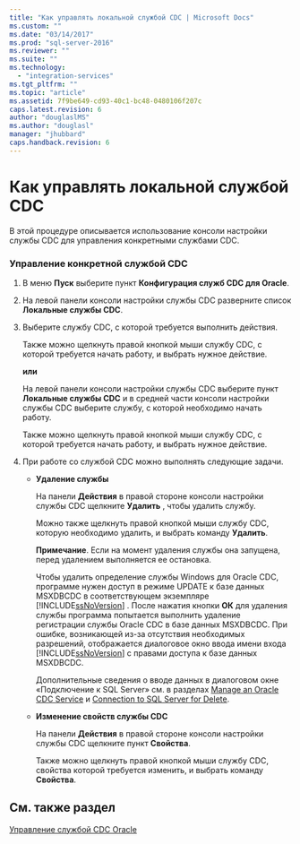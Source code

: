 ```yaml
---
title: "Как управлять локальной службой CDC | Microsoft Docs"
ms.custom: ""
ms.date: "03/14/2017"
ms.prod: "sql-server-2016"
ms.reviewer: ""
ms.suite: ""
ms.technology: 
  - "integration-services"
ms.tgt_pltfrm: ""
ms.topic: "article"
ms.assetid: 7f9be649-cd93-40c1-bc48-0480106f207c
caps.latest.revision: 6
author: "douglaslMS"
ms.author: "douglasl"
manager: "jhubbard"
caps.handback.revision: 6
---
```

# Как управлять локальной службой CDC
  В этой процедуре описывается использование консоли настройки службы CDC для управления конкретными службами CDC.  
  
### Управление конкретной службой CDC  
  
1.  В меню **Пуск** выберите пункт **Конфигурация служб CDC для Oracle**.  
  
2.  На левой панели консоли настройки службы CDC разверните список **Локальные службы CDC**.  
  
3.  Выберите службу CDC, с которой требуется выполнить действия.  
  
     Также можно щелкнуть правой кнопкой мыши службу CDC, с которой требуется начать работу, и выбрать нужное действие.  
  
     **или**  
  
     На левой панели консоли настройки службы CDC выберите пункт **Локальные службы CDC** и в средней части консоли настройки службы CDC выберите службу, с которой необходимо начать работу.  
  
     Также можно щелкнуть правой кнопкой мыши службу CDC, с которой требуется начать работу, и выбрать нужное действие.  
  
4.  При работе со службой CDC можно выполнять следующие задачи.  
  
    -   **Удаление службы**  
  
         На панели **Действия** в правой стороне консоли настройки службы CDC щелкните **Удалить** , чтобы удалить службу.  
  
         Можно также щелкнуть правой кнопкой мыши службу CDC, которую необходимо удалить, и выбрать команду **Удалить**.  
  
         **Примечание**. Если на момент удаления службы она запущена, перед удалением выполняется ее остановка.  
  
         Чтобы удалить определение службы Windows для Oracle CDC, программе нужен доступ в режиме UPDATE к базе данных MSXDBCDC в соответствующем экземпляре [!INCLUDE[ssNoVersion](../../includes/ssnoversion-md.md)] . После нажатия кнопки **ОК** для удаления службы программа попытается выполнить удаление регистрации службы Oracle CDC в базе данных MSXDBCDC. При ошибке, возникающей из-за отсутствия необходимых разрешений, отображается диалоговое окно ввода имени входа [!INCLUDE[ssNoVersion](../../includes/ssnoversion-md.md)] с правами доступа к базе данных MSXDBCDC.  
  
         Дополнительные сведения о вводе данных в диалоговом окне «Подключение к SQL Server» см. в разделах [Manage an Oracle CDC Service](../../integration-services/change-data-capture/manage-an-oracle-cdc-service.md) и [Connection to SQL Server for Delete](../../integration-services/change-data-capture/connection-to-sql-server-for-delete.md).  
  
    -   **Изменение свойств службы CDC**  
  
         На панели **Действия** в правой стороне консоли настройки службы CDC щелкните пункт **Свойства**.  
  
         Также можно щелкнуть правой кнопкой мыши службу CDC, свойства которой требуется изменить, и выбрать команду **Свойства**.  
  
## См. также раздел  
 [Управление службой CDC Oracle](../../integration-services/change-data-capture/manage-an-oracle-cdc-service.md)  
  
  